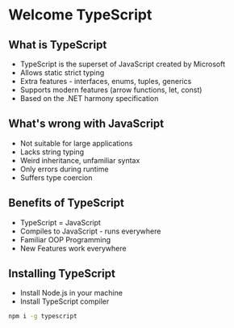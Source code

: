 # Welcome TypeScript

## What is TypeScript

- TypeScript is the superset of JavaScript created by Microsoft
- Allows static strict typing
- Extra features - interfaces, enums, tuples, generics
- Supports modern features (arrow functions, let, const)
- Based on the .NET harmony specification

## What's wrong with JavaScript

- Not suitable for large applications
- Lacks string typing
- Weird inheritance, unfamiliar syntax
- Only errors during runtime
- Suffers type coercion

## Benefits of TypeScript

- TypeScript = JavaScript
- Compiles to JavaScript - runs everywhere
- Familiar OOP Programming
- New Features work everywhere

## Installing TypeScript

- Install Node.js in your machine
- Install TypeScript compiler

```sh
npm i -g typescript
```
